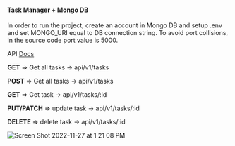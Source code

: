 #### Task Manager + Mongo DB

In order to run the project, create an account in Mongo DB and setup .env and set MONGO_URI equal to DB connection string.
To avoid port collisions, in the source code port value is 5000.


API [Docs](https://documenter.getpostman.com/view/15377322/2s8Ysuxt42)

**GET** => Get all tasks -> api/v1/tasks

**POST** => Get all tasks -> api/v1/tasks

**GET** => Get task -> api/v1/tasks/:id

**PUT/PATCH** => update task -> api/v1/tasks/:id

**DELETE** => delete task -> api/v1/tasks/:id

![Screen Shot 2022-11-27 at 1 21 08 PM](https://user-images.githubusercontent.com/60779542/204129867-0150f8e8-634b-4c8d-afd3-28b1f6e6ba9e.png)
